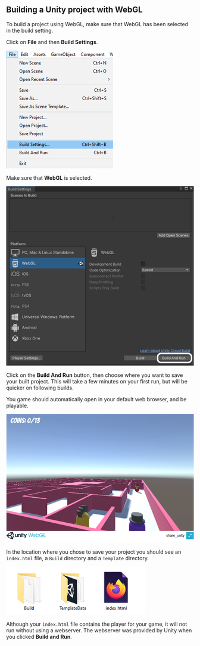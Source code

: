 ## Building a Unity project with WebGL

To build a project using WebGL, make sure that WebGL has been selected in the build setting.

Click on **File** and then **Build Settings**.

![file menu shown with build settings highlighted](images/1_file_build_settings.png)

Make sure that **WebGL** is selected.

![Build And Run button highlighted on the Build Settings menu](images/7_build_run.png)

Click on the **Build And Run** button, then choose where you want to save your built project. This will take a few minutes on your first run, but will be quicker on following builds.

You game should automatically open in your default web browser, and be playable.

![the WeGL player shown with a game running](images/8_webgl_player.png)

In the location where you chose to save your project you should see an `index.html` file, a `Build` directory and a `Template` directory.

![two directories and an index file shown](images/8a_webgl_files.png)

Although your `index.html` file contains the player for your game, it will not run without using a webserver. The webserver was provided by Unity when you clicked **Build and Run**.
